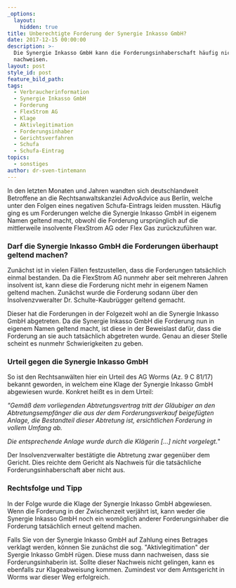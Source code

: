 ```yaml
---
_options:
  layout:
    hidden: true
title: Unberechtigte Forderung der Synergie Inkasso GmbH?
date: 2017-12-15 00:00:00
description: >-
  Die Synergie Inkasso GmbH kann die Forderungsinhaberschaft häufig nicht
  nachweisen.
layout: post
style_id: post
feature_bild_path:
tags:
  - Verbraucherinformation
  - Synergie Inkasso GmbH
  - Forderung
  - FlexStrom AG
  - Klage
  - Aktivlegitimation
  - Forderungsinhaber
  - Gerichtsverfahren
  - Schufa
  - Schufa-Eintrag
topics:
  - sonstiges
author: dr-sven-tintemann
---
```



In den letzten Monaten und Jahren wandten sich deutschlandweit Betroffene an die Rechtsanwaltskanzlei AdvoAdvice aus Berlin, welche unter den Folgen eines negativen Schufa-Eintrags leiden mussten. H&auml;ufig ging es um Forderungen welche die Synergie Inkasso GmbH in eigenem Namen geltend macht, obwohl die Forderung urspr&uuml;nglich auf die mittlerweile insolvente FlexStrom AG oder Flex Gas zur&uuml;ckzuf&uuml;hren war.

### Darf die Synergie Inkasso GmbH die Forderungen &uuml;berhaupt geltend machen?

Zun&auml;chst ist in vielen F&auml;llen festzustellen, dass die Forderungen tats&auml;chlich einmal bestanden. Da die FlexStrom AG nunmehr aber seit mehreren Jahren insolvent ist, kann diese die Forderung nicht mehr in eigenem Namen geltend machen. Zun&auml;chst wurde die Forderung sodann &uuml;ber den Insolvenzvweralter Dr. Schulte-Kaubr&uuml;gger geltend gemacht.

Dieser hat die Forderungen in der Folgezeit wohl an die Synergie Inkasso GmbH abgetreten. Da die Synergie Inkasso GmbH die Forderung nun in eigenem Namen geltend macht, ist diese in der Beweislast daf&uuml;r, dass die Forderung an sie auch tats&auml;chlich abgetreten wurde. Genau an dieser Stelle scheint es nunmehr Schwierigkeiten zu geben.

### **Urteil gegen die Synergie Inkasso GmbH**

So ist den Rechtsanw&auml;lten hier ein Urteil des AG Worms (Az. 9 C 81/17) bekannt geworden, in welchem eine Klage der Synergie Inkasso GmbH abgewiesen wurde. Konkret hei&szlig;t es in dem Urteil:

*"Gem&auml;&szlig; dem vorliegenden Abtretungsvertrag tritt der Gl&auml;ubiger an den Abtretungsempf&auml;nger die aus der dem Forderungsverkauf beigef&uuml;gten Anlage, die Bestandteil dieser Abtretung ist, ersichtlichen Forderung in vollem Umfang ab.*

*Die entsprechende Anlage wurde durch die Kl&auml;gerin […] nicht vorgelegt.*"

Der Insolvenzverwalter best&auml;tigte die Abtretung zwar gegen&uuml;ber dem Gericht. Dies reichte dem Gericht als Nachweis f&uuml;r die tats&auml;chliche Forderungsinhaberschaft aber nicht aus.

### **Rechtsfolge und Tipp**

In der Folge wurde die Klage der Synergie Inkasso GmbH abgewiesen. Wenn die Forderung in der Zwischenzeit verj&auml;hrt ist, kann weder die Synergie Inkasso GmbH noch ein wom&ouml;glich anderer Forderungsinhaber die Forderung tats&auml;chlich erneut geltend machen.

Falls Sie von der Synergie Inkasso GmbH auf Zahlung eines Betrages verklagt werden, k&ouml;nnen Sie zun&auml;chst die sog. "Aktivlegitimation" der Syergie Inkasso GmbH r&uuml;gen. Diese muss dann nachweisen, dass sie Forderungsinhaberin ist. Sollte dieser Nachweis nicht gelingen, kann es ebenfalls zur Klageabweisung kommen. Zumindest vor dem Amtsgericht in Worms war dieser Weg erfolgreich.